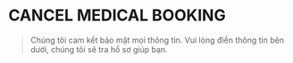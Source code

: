 # CANCEL MEDICAL BOOKING

>Chúng tôi cam kết bảo mật mọi thông tin. Vui lòng điền thông tin bên dưới, chúng tôi sẽ tra hồ sơ giúp bạn.
